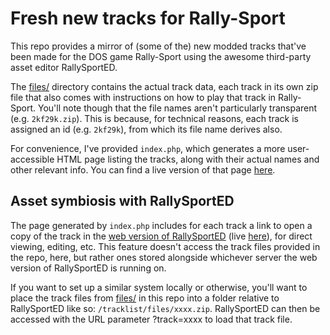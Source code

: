# Fresh new tracks for Rally-Sport
This repo provides a mirror of (some of the) new modded tracks that've been made for the DOS game Rally-Sport using the awesome third-party asset editor RallySportED.

The [files/](files/) directory contains the actual track data, each track in its own zip file that also comes with instructions on how to play that track in Rally-Sport. You'll note though that the file names aren't particularly transparent (e.g. `2kf29k.zip`). This is because, for technical reasons, each track is assigned an id (e.g. `2kf29k`), from which its file name derives also.

For convenience, I've provided `index.php`, which generates a more user-accessible HTML page listing the tracks, along with their actual names and other relevant info. You can find a live version of that page [here](http://www.tarpeeksihyvaesoft.com/rallysported/tracklist/).

## Asset symbiosis with RallySportED
The page generated by `index.php` includes for each track a link to open a copy of the track in the [web version of RallySportED](https://github.com/leikareipa/rallysported-js) (live [here](http://www.tarpeeksihyvaesoft.com/rallysported/)), for direct viewing, editing, etc. This feature doesn't access the track files provided in the repo, here, but rather ones stored alongside whichever server the web version of RallySportED is running on.

If you want to set up a similar system locally or otherwise, you'll want to place the track files from [files/](files/) in this repo into a folder relative to RallySportED like so: `/tracklist/files/xxxx.zip`. RallySportED can then be accessed with the URL parameter ?track=xxxx to load that track file.
